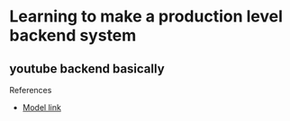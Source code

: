 # Learning to make a production level backend system

## youtube backend basically

References

- [Model link](https://app.eraser.io/workspace/Wu5BjaGIzPpJXwbTc5IH)